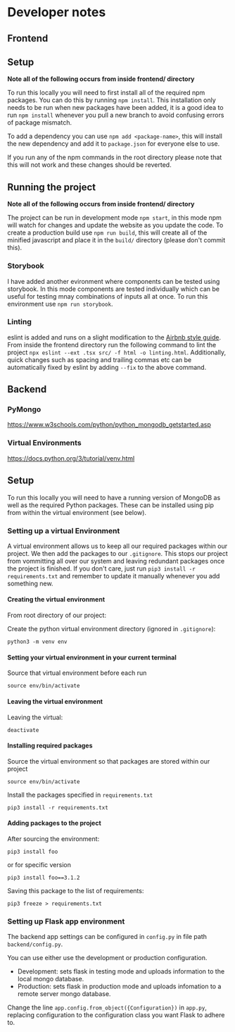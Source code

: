 # Developer notes

## Frontend

## Setup

**Note all of the following occurs from inside frontend/ directory**

To run this locally you will need to first install all of the required npm packages. You can do this by running `npm install`. This installation only needs to be run when new packages have been added, it is a good idea to run `npm install` whenever you pull a new branch to avoid confusing errors of package mismatch.

To add a dependency you can use `npm add <package-name>`, this will install the new dependency and add it to `package.json` for everyone else to use.

If you run any of the npm commands in the root directory please note that this will not work and these changes should be reverted.

## Running the project

**Note all of the following occurs from inside frontend/ directory**

The project can be run in development mode `npm start`, in this mode npm will watch for changes and update the website as you update the code. To create a production build use `npm run build`, this will create all of the minified javascript and place it in the `build/` directory (please don't commit this).

### Storybook

I have added another evironment where components can be tested using storybook. In this mode components are tested individually which can be useful for testing mnay combinations of inputs all at once. To run this environment use `npm run storybook`.

### Linting

eslint is added and runs on a slight modification to the [Airbnb style guide](https://github.com/airbnb/javascript/tree/master/react). From inside the frontend directory run the following command to lint the project `npx eslint --ext .tsx src/ -f html -o linting.html`. Additionally, quick changes such as spacing and trailing commas etc can be automatically fixed by eslint by adding `--fix` to the above command.

## Backend

### PyMongo

https://www.w3schools.com/python/python_mongodb_getstarted.asp

### Virtual Environments

https://docs.python.org/3/tutorial/venv.html

## Setup

To run this locally you will need to have a running version of MongoDB as well as the required Python packages. These can be installed using pip from within the virtual environment (see below).

### Setting up a virtual Environment

A virtual environment allows us to keep all our required packages within our project. We then add the packages to our `.gitignore`. This stops our project from vommitting all over our system and leaving redundant packages once the project is finished. If you don't care, just run `pip3 install -r requirements.txt` and remember to update it manually whenever you add something new.

#### Creating the virtual environment

From root directory of our project:

Create the python virtual environment directory (ignored in `.gitignore`):

`python3 -m venv env`

#### Setting your virtual environment in your current terminal

Source that virtual environment before each run

`source env/bin/activate`

#### Leaving the virtual environment

Leaving the virtual:

`deactivate`

#### Installing required packages

Source the virtual environment so that packages are stored within our project

`source env/bin/activate`

Install the packages specified in `requirements.txt`

`pip3 install -r requirements.txt`

#### Adding packages to the project

After sourcing the environment:

`pip3 install foo`

or for specific version

`pip3 install foo==3.1.2`

Saving this package to the list of requirements:

`pip3 freeze > requirements.txt`

### Setting up Flask app environment

The backend app settings can be configured in `config.py` in file path `backend/config.py`.

You can use either use the development or production configuration.

- Development: sets flask in testing mode and uploads information to the local mongo database.
- Production: sets flask in production mode and uploads infomation to a remote server mongo database.

Change the line `app.config.from_object({Configuration})` in `app.py`, replacing configuration to the configuration class you want Flask to adhere to.
